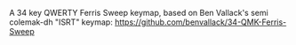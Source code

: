 A 34 key QWERTY Ferris Sweep keymap, based on Ben Vallack's semi colemak-dh "ISRT" keymap: https://github.com/benvallack/34-QMK-Ferris-Sweep
